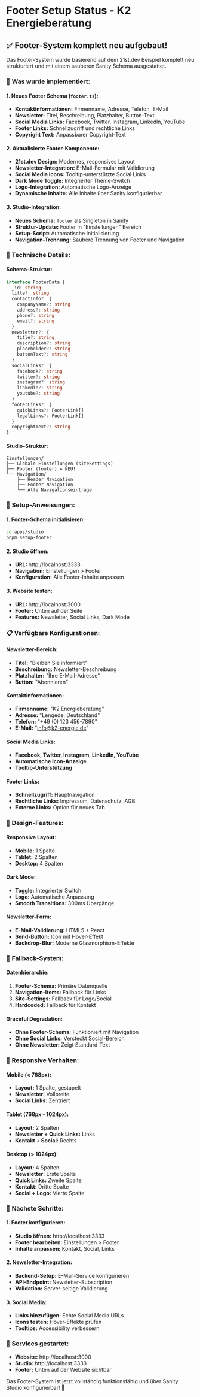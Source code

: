 # Footer Setup Status - K2 Energieberatung

## ✅ Footer-System komplett neu aufgebaut!

Das Footer-System wurde basierend auf dem 21st.dev Beispiel komplett neu strukturiert und mit einem sauberen Sanity Schema ausgestattet.

### 🎯 **Was wurde implementiert:**

#### **1. Neues Footer Schema (`footer.ts`):**
- **Kontaktinformationen:** Firmenname, Adresse, Telefon, E-Mail
- **Newsletter:** Titel, Beschreibung, Platzhalter, Button-Text
- **Social Media Links:** Facebook, Twitter, Instagram, LinkedIn, YouTube
- **Footer Links:** Schnellzugriff und rechtliche Links
- **Copyright Text:** Anpassbarer Copyright-Text

#### **2. Aktualisierte Footer-Komponente:**
- **21st.dev Design:** Modernes, responsives Layout
- **Newsletter-Integration:** E-Mail-Formular mit Validierung
- **Social Media Icons:** Tooltip-unterstützte Social Links
- **Dark Mode Toggle:** Integrierter Theme-Switch
- **Logo-Integration:** Automatische Logo-Anzeige
- **Dynamische Inhalte:** Alle Inhalte über Sanity konfigurierbar

#### **3. Studio-Integration:**
- **Neues Schema:** `footer` als Singleton in Sanity
- **Struktur-Update:** Footer in "Einstellungen" Bereich
- **Setup-Script:** Automatische Initialisierung
- **Navigation-Trennung:** Saubere Trennung von Footer und Navigation

### 🔧 **Technische Details:**

#### **Schema-Struktur:**
```typescript
interface FooterData {
  _id: string
  title?: string
  contactInfo?: {
    companyName?: string
    address?: string
    phone?: string
    email?: string
  }
  newsletter?: {
    title?: string
    description?: string
    placeholder?: string
    buttonText?: string
  }
  socialLinks?: {
    facebook?: string
    twitter?: string
    instagram?: string
    linkedin?: string
    youtube?: string
  }
  footerLinks?: {
    quickLinks?: FooterLink[]
    legalLinks?: FooterLink[]
  }
  copyrightText?: string
}
```

#### **Studio-Struktur:**
```
Einstellungen/
├── Globale Einstellungen (siteSettings)
├── Footer (footer) ← NEU!
└── Navigation/
    ├── Header Navigation
    ├── Footer Navigation
    └── Alle Navigationseinträge
```

### 🚀 **Setup-Anweisungen:**

#### **1. Footer-Schema initialisieren:**
```bash
cd apps/studio
pnpm setup-footer
```

#### **2. Studio öffnen:**
- **URL:** http://localhost:3333
- **Navigation:** Einstellungen > Footer
- **Konfiguration:** Alle Footer-Inhalte anpassen

#### **3. Website testen:**
- **URL:** http://localhost:3000
- **Footer:** Unten auf der Seite
- **Features:** Newsletter, Social Links, Dark Mode

### 📋 **Verfügbare Konfigurationen:**

#### **Newsletter-Bereich:**
- **Titel:** "Bleiben Sie informiert"
- **Beschreibung:** Newsletter-Beschreibung
- **Platzhalter:** "Ihre E-Mail-Adresse"
- **Button:** "Abonnieren"

#### **Kontaktinformationen:**
- **Firmenname:** "K2 Energieberatung"
- **Adresse:** "Lengede, Deutschland"
- **Telefon:** "+49 (0) 123 456-7890"
- **E-Mail:** "info@k2-energie.de"

#### **Social Media Links:**
- **Facebook, Twitter, Instagram, LinkedIn, YouTube**
- **Automatische Icon-Anzeige**
- **Tooltip-Unterstützung**

#### **Footer Links:**
- **Schnellzugriff:** Hauptnavigation
- **Rechtliche Links:** Impressum, Datenschutz, AGB
- **Externe Links:** Option für neues Tab

### 🎨 **Design-Features:**

#### **Responsive Layout:**
- **Mobile:** 1 Spalte
- **Tablet:** 2 Spalten
- **Desktop:** 4 Spalten

#### **Dark Mode:**
- **Toggle:** Integrierter Switch
- **Logo:** Automatische Anpassung
- **Smooth Transitions:** 300ms Übergänge

#### **Newsletter-Form:**
- **E-Mail-Validierung:** HTML5 + React
- **Send-Button:** Icon mit Hover-Effekt
- **Backdrop-Blur:** Moderne Glasmorphism-Effekte

### 🔄 **Fallback-System:**

#### **Datenhierarchie:**
1. **Footer-Schema:** Primäre Datenquelle
2. **Navigation-Items:** Fallback für Links
3. **Site-Settings:** Fallback für Logo/Social
4. **Hardcoded:** Fallback für Kontakt

#### **Graceful Degradation:**
- **Ohne Footer-Schema:** Funktioniert mit Navigation
- **Ohne Social Links:** Versteckt Social-Bereich
- **Ohne Newsletter:** Zeigt Standard-Text

### 📱 **Responsive Verhalten:**

#### **Mobile (< 768px):**
- **Layout:** 1 Spalte, gestapelt
- **Newsletter:** Vollbreite
- **Social Links:** Zentriert

#### **Tablet (768px - 1024px):**
- **Layout:** 2 Spalten
- **Newsletter + Quick Links:** Links
- **Kontakt + Social:** Rechts

#### **Desktop (> 1024px):**
- **Layout:** 4 Spalten
- **Newsletter:** Erste Spalte
- **Quick Links:** Zweite Spalte
- **Kontakt:** Dritte Spalte
- **Social + Logo:** Vierte Spalte

### 🎯 **Nächste Schritte:**

#### **1. Footer konfigurieren:**
- **Studio öffnen:** http://localhost:3333
- **Footer bearbeiten:** Einstellungen > Footer
- **Inhalte anpassen:** Kontakt, Social, Links

#### **2. Newsletter-Integration:**
- **Backend-Setup:** E-Mail-Service konfigurieren
- **API-Endpoint:** Newsletter-Subscription
- **Validation:** Server-seitige Validierung

#### **3. Social Media:**
- **Links hinzufügen:** Echte Social Media URLs
- **Icons testen:** Hover-Effekte prüfen
- **Tooltips:** Accessibility verbessern

### 🚀 **Services gestartet:**

- **Website:** http://localhost:3000
- **Studio:** http://localhost:3333
- **Footer:** Unten auf der Website sichtbar

Das Footer-System ist jetzt vollständig funktionsfähig und über Sanity Studio konfigurierbar! 🎉
